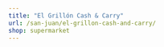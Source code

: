 ```yaml
---
title: "El Grillón Cash & Carry"
url: /san-juan/el-grillon-cash-and-carry/
shop: supermarket
---
```

